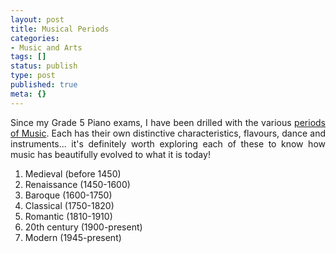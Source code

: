 ```yaml
---
layout: post
title: Musical Periods
categories:
- Music and Arts
tags: []
status: publish
type: post
published: true
meta: {}
---
```

<p align="justify">Since my Grade 5 Piano exams, I have been drilled with the various <a href="http://www.classical.net/music/rep/periods.html">periods of Music</a>. Each has their own distinctive characteristics, flavours, dance and instruments... it's definitely worth exploring each of these to know how music has beautifully evolved to what it is today!</p>

<ol>
	<li>Medieval (before 1450)</li>
	<li>Renaissance (1450-1600)</li>
	<li>Baroque (1600-1750)</li>
	<li>Classical (1750-1820)</li>
	<li>Romantic (1810-1910)</li>
	<li>20th century (1900-present)</li>
	<li>Modern (1945-present)</li>
</ol>
